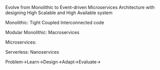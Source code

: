 Evolve from Monolithic to Event-driven Microservices Architecture with 
designing High Scalable and High Available system

Monolithic: 
	Tight Coupled
	Interconnected code
	
Modular Monolithic:
	Macroservices

Microservices:
	
Serverless:	
	Nanoservices
	
Problem->Learn->Design->Adapt->Evaluate->